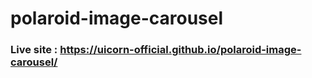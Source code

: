 # polaroid-image-carousel

### Live site : https://uicorn-official.github.io/polaroid-image-carousel/
